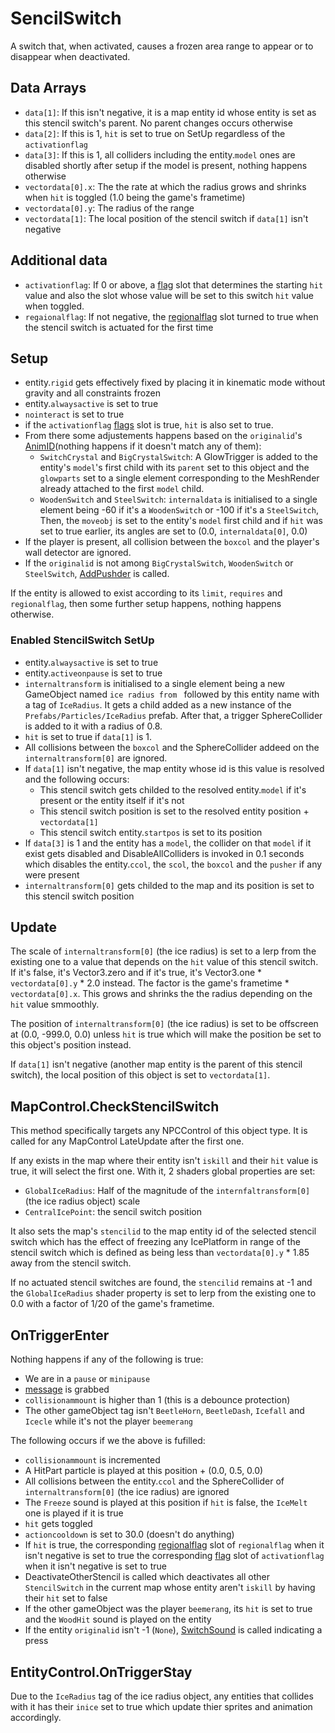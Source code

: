 # SencilSwitch
A switch that, when activated, causes a frozen area range to appear or to disappear when deactivated.

## Data Arrays
- `data[1]`: If this isn't negative, it is a map entity id whose entity is set as this stencil switch's parent. No parent changes occurs otherwise
- `data[2]`: If this is 1, `hit` is set to true on SetUp regardless of the `activationflag`
- `data[3]`: If this is 1, all colliders including the entity.`model` ones are disabled shortly after setup if the model is present, nothing happens otherwise
- `vectordata[0].x`: The the rate at which the radius grows and shrinks when `hit` is toggled (1.0 being the game's frametime)
- `vectordata[0].y`: The radius of the range
- `vectordata[1]`: The local position of the stencil switch if `data[1]` isn't negative

## Additional data
- `activationflag`: If 0 or above, a [flag](../../../Flags%20arrays/flags.md) slot that determines the starting `hit` value and also the slot whose value will be set to this switch `hit` value when toggled.
- `regaionalflag`: If not negative, the [regionalflag](../../../Flags%20arrays/Regionalflags.md) slot turned to true when the stencil switch is actuated for the first time

## Setup
- entity.`rigid` gets effectively fixed by placing it in kinematic mode without gravity and all constraints frozen 
- entity.`alwaysactive` is set to true
- `nointeract` is set to true
- if the `activationflag` [flags](../../../Flags%20arrays/flags.md) slot is true, `hit` is also set to true.
- From there some adjustements happens based on the `originalid`'s [AnimID](../../../Enums%20and%20IDs/AnimIDs.md)(nothing happens if it doesn't match any of them):
  - `SwitchCrystal` and `BigCrystalSwitch`: A GlowTrigger is added to the entity's `model`'s first child with its `parent` set to this object and the `glowparts` set to a single element corresponding to the MeshRender already attached to the first `model` child.
  - `WoodenSwitch` and `SteelSwitch`: `internaldata` is initialised to a single element being -60 if it's a `WoodenSwitch` or -100 if it's a `SteelSwitch`, Then, the `moveobj` is set to the entity's `model` first child and if `hit` was set to true earlier, its angles are set to (0.0, `internaldata[0]`, 0.0)
- If the player is present, all collision between the `boxcol` and the player's wall detector are ignored.
- If the `originalid` is not among `BigCrystalSwitch`, `WoodenSwitch` or `SteelSwitch`, [AddPushder](../Notable%20methods/AddPusher.md) is called.

If the entity is allowed to exist according to its `limit`, `requires` and `regionalflag`, then some further setup happens, nothing happens otherwise.

### Enabled StencilSwitch SetUp
- entity.`alwaysactive` is set to true
- entity.`activeonpause` is set to true
- `internaltransform` is initialised to a single element being a new GameObject named `ice radius from ` followed by this entity name with a tag of `IceRadius`. It gets a child added as a new instance of the `Prefabs/Particles/IceRadius` prefab. After that, a trigger SphereCollider is added to it with a radius of 0.8.
- `hit` is set to true if `data[1]` is 1.
- All collisions between the `boxcol` and the SphereCollider addeed on the `internaltransform[0]` are ignored.
- If `data[1]` isn't negative, the map entity whose id is this value is resolved and the following occurs:
  - This stencil switch gets childed to the resolved entity.`model` if it's present or the entity itself if it's not
  - This stencil switch position is set to the resolved entity position + `vectordata[1]`
  - This stencil switch entity.`startpos` is set to its position
- If `data[3]` is 1 and the entity has a `model`, the collider on that `model` if it exist gets disabled and DisableAllColliders is invoked in 0.1 seconds which disables the entity.`ccol`, the `scol`, the `boxcol` and the `pusher` if any were present
- `internaltransform[0]` gets childed to the map and its position is set to this stencil switch position

## Update
The scale of `internaltransform[0]` (the ice radius) is set to a lerp from the existing one to a value that depends on the `hit` value of this stencil switch. If it's false, it's Vector3.zero and if it's true, it's Vector3.one * `vectordata[0].y` * 2.0 instead. The factor is the game's frametime * `vectordata[0].x`. This grows and shrinks the the radius depending on the `hit` value smmoothly.

The position of `internaltransform[0]` (the ice radius) is set to be offscreen at (0.0, -999.0, 0.0) unless `hit` is true which will make the position be set to this object's position instead.

If `data[1]` isn't negative (another map entity is the parent of this stencil switch), the local position of this object is set to `vectordata[1]`.

## MapControl.CheckStencilSwitch
This method specifically targets any NPCControl of this object type. It is called for any MapControl LateUpdate after the first one.

If any exists in the map where their entity isn't `iskill` and their `hit` value is true, it will select the first one. With it, 2 shaders global properties are set:
- `GlobalIceRadius`: Half of the magnitude of the `internfaltransform[0]` (the ice radius object) scale
- `CentralIcePoint`: the sencil switch position

It also sets the map's `stencilid` to the map entity id of the selected stencil switch which has the effect of freezing any IcePlatform in range of the stencil switch which is defined as being less than `vectordata[0].y` * 1.85 away from the stencil switch.

If no actuated stencil switches are found, the `stencilid` remains at -1 and the `GlobalIceRadius` shader property is set to lerp from the existing one to 0.0 with a factor of 1/20 of the game's frametime.

## OnTriggerEnter
Nothing happens if any of the following is true:
- We are in a `pause` or `minipause`
- [message](../../../SetText/Notable%20states.md#message) is grabbed
- `collisionammount` is higher than 1 (this is a debounce protection)
- The other gameObject tag isn't `BeetleHorn`, `BeetleDash`, `Icefall` and `Icecle` while it's not the player `beemerang`

The following occurs if we the above is fufilled:
- `collisionammount` is incremented
- A HitPart particle is played at this position + (0.0, 0.5, 0.0)
- All collisions between the entity.`ccol` and the SphereCollider of `internaltransform[0]` (the ice radius) are ignored
- The `Freeze` sound is played at this position if `hit` is false, the `IceMelt` one is played if it is true
- `hit` gets toggled
- `actioncooldown` is set to 30.0 (doesn't do anything)
- If `hit` is true, the corresponding [regionalflag](../../../Flags%20arrays/Regionalflags.md) slot of `regionalflag` when it isn't negative is set to true the corresponding [flag](../../../Flags%20arrays/flags.md) slot of `activationflag` when it isn't negative is set to true
- DeactivateOtherStencil is called which deactivates all other `StencilSwitch` in the current map whose entity aren't `iskill` by having their `hit` set to false
- If the other gameObject was the player `beemerang`, its `hit` is set to true and the `WoodHit` sound is played on the entity
- If the entity `originalid` isn't -1 (`None`), [SwitchSound](../SwitchSound.md) is called indicating a press

## EntityControl.OnTriggerStay
Due to the `IceRadius` tag of the ice radius object, any entities that collides with it has their `inice` set to true which update thier sprites and animation accordingly.